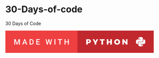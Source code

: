# 30-Days-of-code 
30 Days of Code 

![py](https://github.com/sslgstat/.images/blob/master/made-with-python.svg) 

